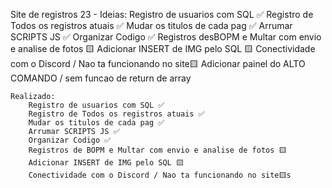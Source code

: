 Site de registros 23 -
    Ideias:
        Registro de usuarios com SQL ✅
        Registro de Todos os registros atuais ✅
        Mudar os titulos de cada pag ✅
        Arrumar SCRIPTS JS ✅
        Organizar Codigo ✅
        Registros desBOPM e Multar com envio e analise de fotos 🟨
        Adicionar INSERT de IMG pelo SQL 🟨
        Conectividade com o Discord / Nao ta funcionando no site🟨
        Adicionar painel do ALTO COMANDO / sem funcao de return de array


    Realizado:
        Registro de usuarios com SQL ✅
        Registro de Todos os registros atuais ✅
        Mudar os titulos de cada pag ✅
        Arrumar SCRIPTS JS ✅
        Organizar Codigo ✅
        Registros de BOPM e Multar com envio e analise de fotos 🟨
        Adicionar INSERT de IMG pelo SQL 🟨
        Conectividade com o Discord / Nao ta funcionando no site🟨s